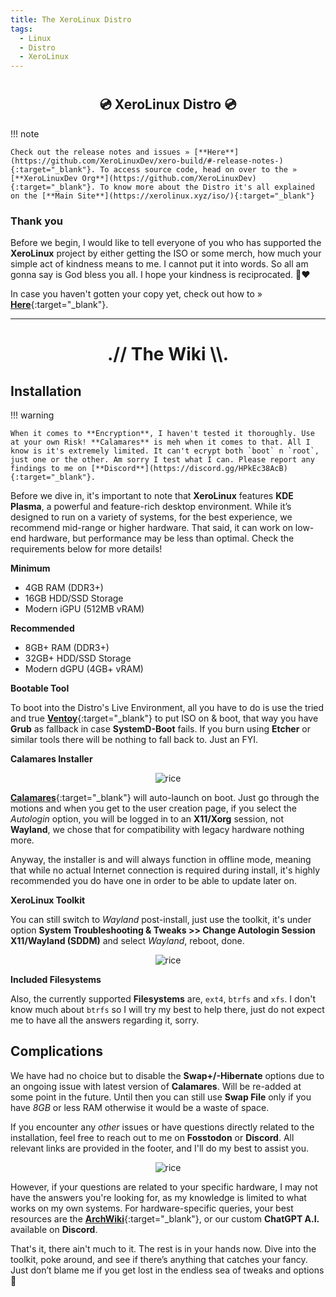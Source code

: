 ```yaml
---
title: The XeroLinux Distro
tags:
  - Linux
  - Distro
  - XeroLinux
---
```


# <h2 align="center">💿 XeroLinux Distro 💿</h2>

!!! note

    Check out the release notes and issues » [**Here**](https://github.com/XeroLinuxDev/xero-build/#-release-notes-){:target="_blank"}. To access source code, head on over to the » [**XeroLinuxDev Org**](https://github.com/XeroLinuxDev){:target="_blank"}. To know more about the Distro it's all explained on the [**Main Site**](https://xerolinux.xyz/iso/){:target="_blank"}

### Thank you

Before we begin, I would like to tell everyone of you who has supported the **XeroLinux** project by either getting the ISO or some merch, how much your simple act of kindness means to me. I cannot put it into words. So all am gonna say is God bless you all. I hope your kindness is reciprocated. 🙏❤️

In case you haven't gotten your copy yet, check out how to » [**Here**](https://ko-fi.com/s/cf9def9630){:target="_blank"}.

---

<h1 align="center">.// The Wiki \\.</h1>

## Installation

!!! warning

    When it comes to **Encryption**, I haven't tested it thoroughly. Use at your own Risk! **Calamares** is meh when it comes to that. All I know is it's extremely limited. It can't ecrypt both `boot` n `root`, just one or the other. Am sorry I test what I can. Please report any findings to me on [**Discord**](https://discord.gg/HPkEc38AcB){:target="_blank"}.

Before we dive in, it's important to note that **XeroLinux** features **KDE Plasma**, a powerful and feature-rich desktop environment. While it’s designed to run on a variety of systems, for the best experience, we recommend mid-range or higher hardware. That said, it can work on low-end hardware, but performance may be less than optimal. Check the requirements below for more details!

**Minimum**

- 4GB RAM (DDR3+)
- 16GB HDD/SSD Storage
- Modern iGPU (512MB vRAM)

**Recommended**

- 8GB+ RAM (DDR3+)
- 32GB+ HDD/SSD Storage
- Modern dGPU (4GB+ vRAM)

**Bootable Tool**

To boot into the Distro's Live Environment, all you have to do is use the tried and true [**Ventoy**](https://xerolinux.xyz/posts/ventoy-multi-boot/){:target="_blank"} to put ISO on & boot, that way you have **Grub** as fallback in case **SystemD-Boot** fails. If you burn using **Etcher** or similar tools there will be nothing to fall back to. Just an FYI.

**Calamares Installer**

<p align="center">
    <img src="https://i.imgur.com/QsLRWtG.png" alt="rice">
</p>

[**Calamares**](https://github.com/calamares/calamares){:target="_blank"} will auto-launch on boot. Just go through the motions and when you get to the user creation page, if you select the *Autologin* option, you will be logged in to an **X11/Xorg** session, not **Wayland**, we chose that for compatibility with legacy hardware nothing more.

Anyway, the installer is and will always function in offline mode, meaning that while no actual Internet connection is required during install, it's highly recommended you do have one in order to be able to update later on.

**XeroLinux Toolkit**

You can still switch to *Wayland* post-install, just use the toolkit, it's under option **System Troubleshooting & Tweaks >> Change Autologin Session X11/Wayland (SDDM)** and select *Wayland*, reboot, done.

<p align="center">
    <img src="https://i.imgur.com/yym6CPo.png" alt="rice">
</p>

**Included Filesystems**

Also, the currently supported **Filesystems** are, `ext4`, `btrfs` and `xfs`. I don't know much about `btrfs` so I will try my best to help there, just do not expect me to have all the answers regarding it, sorry.

## Complications

We have had no choice but to disable the **Swap+/-Hibernate** options due to an ongoing issue with latest version of **Calamares**. Will be re-added at some point in the future. Until then you can still use **Swap File** only if you have *8GB* or less RAM otherwise it would be a waste of space.

If you encounter any *other* issues or have questions directly related to the installation, feel free to reach out to me on **Fosstodon** or **Discord**. All relevant links are provided in the footer, and I'll do my best to assist you.

<p align="center">
    <img src="https://i.imgur.com/6qyA6nM.jpeg" alt="rice">
</p>

However, if your questions are related to your specific hardware, I may not have the answers you're looking for, as my knowledge is limited to what works on my own systems. For hardware-specific queries, your best resources are the [**ArchWiki**](https://wiki.archlinux.org){:target="_blank"}, or our custom **ChatGPT A.I.** available on **Discord**.

That's it, there ain't much to it. The rest is in your hands now. Dive into the toolkit, poke around, and see if there’s anything that catches your fancy. Just don’t blame me if you get lost in the endless sea of tweaks and options 🎉
